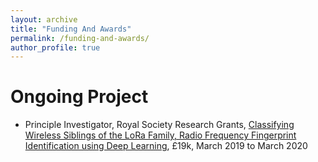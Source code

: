 ```yaml
---
layout: archive
title: "Funding And Awards"
permalink: /funding-and-awards/
author_profile: true
---
```


# Ongoing Project
* Principle Investigator, Royal Society Research Grants, [Classifying Wireless Siblings of the LoRa Family, Radio Frequency Fingerprint Identification using Deep Learning](/project-rffi-lora/), £19k, March 2019 to March 2020
